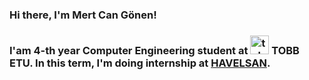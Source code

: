 ### Hi there, I'm Mert Can Gönen!

### I'am 4-th year Computer Engineering student at <img alt="tobbetu.com.tr" width="30px" height="30px" src="https://www.etu.edu.tr/views/etu/assets/img/tobb_etu_logo.png"> TOBB ETU. In this term, I'm doing internship at [HAVELSAN][havelsan].


[tobbetu]: https://www.etu.edu.tr/tr
[havelsan]: https://www.havelsan.com.tr/